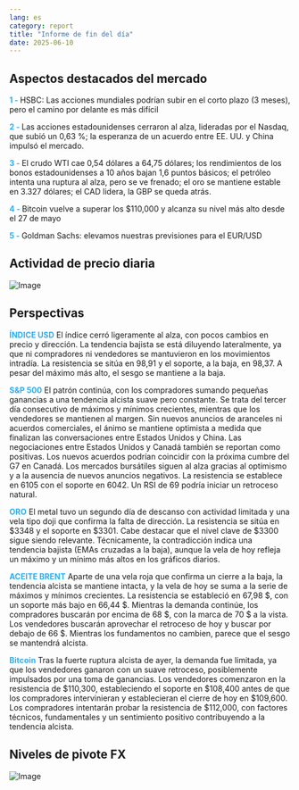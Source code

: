 ```yaml
---
lang: es
category: report
title: "Informe de fin del día"
date: 2025-06-10
---
```



<h2>Aspectos destacados del mercado</h2>
<strong style="color: #2caef7;">1 - </strong> HSBC: Las acciones mundiales podrían subir en el corto plazo (3 meses), pero el camino por delante es más difícil

<strong style="color: #2caef7;">2 - </strong> Las acciones estadounidenses cerraron al alza, lideradas por el Nasdaq, que subió un 0,63 %; la esperanza de un acuerdo entre EE. UU. y China impulsó el mercado.

<strong style="color: #2caef7;">3 - </strong> El crudo WTI cae 0,54 dólares a 64,75 dólares; los rendimientos de los bonos estadounidenses a 10 años bajan 1,6 puntos básicos; el petróleo intenta una ruptura al alza, pero se ve frenado; el oro se mantiene estable en 3.327 dólares; el CAD lidera, la GBP se queda atrás.

<strong style="color: #2caef7;">4 - </strong> Bitcoin vuelve a superar los $110,000 y alcanza su nivel más alto desde el 27 de mayo

<strong style="color: #2caef7;">5 - </strong> Goldman Sachs: elevamos nuestras previsiones para el EUR/USD



<h2>Actividad de precio diaria</h2>
<img src="https://markleighedu.github.io/img/Jun-2025/10-Jun-2025/price.jpg" alt="Image"/>

<h2>Perspectivas</h2>
<strong style="color: #2caef7;">ÍNDICE USD</strong> El índice cerró ligeramente al alza, con pocos cambios en precio y dirección. La tendencia bajista se está diluyendo lateralmente, ya que ni compradores ni vendedores se mantuvieron en los movimientos intradía. La resistencia se sitúa en 98,91 y el soporte, a la baja, en 98,37. A pesar del máximo más alto, el sesgo se mantiene a la baja.

<strong style="color: #2caef7;">S&P 500</strong> El patrón continúa, con los compradores sumando pequeñas ganancias a una tendencia alcista suave pero constante. Se trata del tercer día consecutivo de máximos y mínimos crecientes, mientras que los vendedores se mantienen al margen. Sin nuevos anuncios de aranceles ni acuerdos comerciales, el ánimo se mantiene optimista a medida que finalizan las conversaciones entre Estados Unidos y China. Las negociaciones entre Estados Unidos y Canadá también se reportan como positivas. Los nuevos acuerdos podrían coincidir con la próxima cumbre del G7 en Canadá. Los mercados bursátiles siguen al alza gracias al optimismo y a la ausencia de nuevos anuncios negativos. La resistencia se establece en 6105 con el soporte en 6042. Un RSI de 69 podría iniciar un retroceso natural.

<strong style="color: #2caef7;">ORO</strong> El metal tuvo un segundo día de descanso con actividad limitada y una vela tipo doji que confirma la falta de dirección. La resistencia se sitúa en $3348 y el soporte en $3301. Cabe destacar que el nivel clave de $3300 sigue siendo relevante. Técnicamente, la contradicción indica una tendencia bajista (EMAs cruzadas a la baja), aunque la vela de hoy refleja un máximo y un mínimo más altos en los gráficos diarios.

<strong style="color: #2caef7;">ACEITE BRENT</strong> Aparte de una vela roja que confirma un cierre a la baja, la tendencia alcista se mantiene intacta, y la vela de hoy se suma a la serie de máximos y mínimos crecientes. La resistencia se estableció en 67,98 $, con un soporte más bajo en 66,44 $. Mientras la demanda continúe, los compradores buscarán por encima de 68 $, con la marca de 70 $ a la vista. Los vendedores buscarán aprovechar el retroceso de hoy y buscar por debajo de 66 $. Mientras los fundamentos no cambien, parece que el sesgo se mantendrá alcista.

<strong style="color: #2caef7;">Bitcoin</strong> Tras la fuerte ruptura alcista de ayer, la demanda fue limitada, ya que los vendedores ganaron con un suave retroceso, posiblemente impulsados por una toma de ganancias. Los vendedores comenzaron en la resistencia de $110,300, estableciendo el soporte en $108,400 antes de que los compradores intervinieran y establecieran el cierre de hoy en $109,600. Los compradores intentarán probar la resistencia de $112,000, con factores técnicos, fundamentales y un sentimiento positivo contribuyendo a la tendencia alcista.



<h2>Niveles de pivote FX</h2>
<img src="https://markleighedu.github.io/img/Jun-2025/10-Jun-2025/pivot.jpg" alt="Image"/>